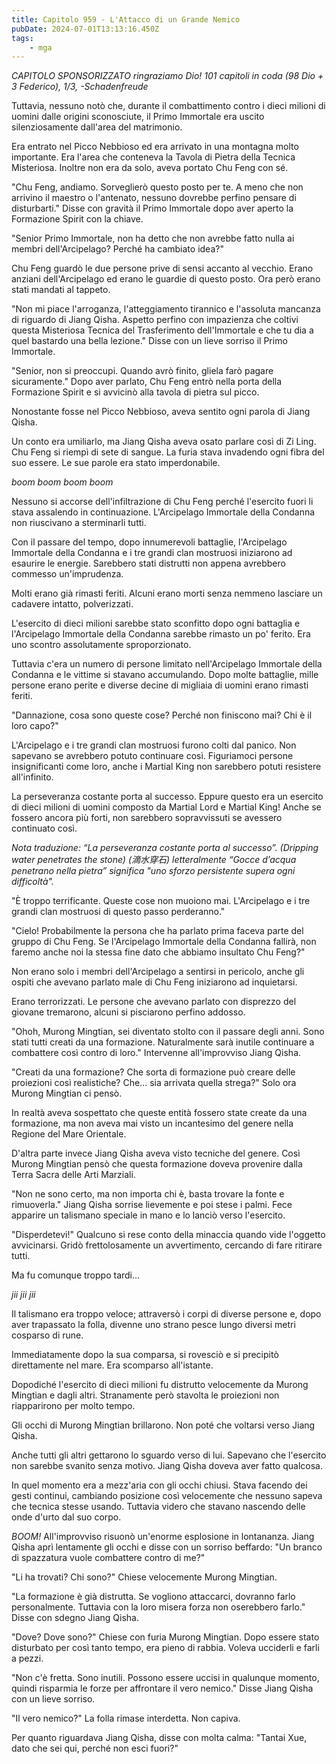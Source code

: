 ```yaml
---
title: Capitolo 959 - L'Attacco di un Grande Nemico
pubDate: 2024-07-01T13:13:16.450Z
tags:
    - mga
---
```



<em>CAPITOLO SPONSORIZZATO ringraziamo Dio!
101 capitoli in coda (98 Dio + 3 Federico), 1/3,
-Schadenfreude</em>


Tuttavia, nessuno notò che, durante il combattimento contro i dieci milioni di uomini dalle origini sconosciute, il Primo Immortale era uscito silenziosamente dall'area del matrimonio.


Era entrato nel Picco Nebbioso ed era arrivato in una montagna molto importante. Era l'area che conteneva la Tavola di Pietra della Tecnica Misteriosa. Inoltre non era da solo, aveva portato Chu Feng con sé.


"Chu Feng, andiamo. Sorveglierò questo posto per te. A meno che non arrivino il maestro o l'antenato, nessuno dovrebbe perfino pensare di disturbarti." Disse con gravità il Primo Immortale dopo aver aperto la Formazione Spirit con la chiave.


"Senior Primo Immortale, non ha detto che non avrebbe fatto nulla ai membri dell'Arcipelago? Perché ha cambiato idea?"


Chu Feng guardò le due persone prive di sensi accanto al vecchio. Erano anziani dell'Arcipelago ed erano le guardie di questo posto. Ora però erano stati mandati al tappeto.


"Non mi piace l'arroganza, l'atteggiamento tirannico e l'assoluta mancanza di riguardo di Jiang Qisha. Aspetto perfino con impazienza che coltivi questa Misteriosa Tecnica del Trasferimento dell'Immortale e che tu dia a quel bastardo una bella lezione." Disse con un lieve sorriso il Primo Immortale.


"Senior, non si preoccupi. Quando avrò finito, gliela farò pagare sicuramente." Dopo aver parlato, Chu Feng entrò nella porta della Formazione Spirit e si avvicinò alla tavola di pietra sul picco.


Nonostante fosse nel Picco Nebbioso, aveva sentito ogni parola di Jiang Qisha.


Un conto era umiliarlo, ma Jiang Qisha aveva osato parlare così di Zi Ling. Chu Feng si riempì di sete di sangue. La furia stava invadendo ogni fibra del suo essere. Le sue parole era stato imperdonabile.


*boom boom boom boom*


Nessuno si accorse dell'infiltrazione di Chu Feng perché l'esercito fuori li stava assalendo in continuazione. L'Arcipelago Immortale della Condanna non riuscivano a sterminarli tutti.


Con il passare del tempo, dopo innumerevoli battaglie, l'Arcipelago Immortale della Condanna e i tre grandi clan mostruosi iniziarono ad esaurire le energie. Sarebbero stati distrutti non appena avrebbero commesso un'imprudenza.


Molti erano già rimasti feriti. Alcuni erano morti senza nemmeno lasciare un cadavere intatto, polverizzati.


L'esercito di dieci milioni sarebbe stato sconfitto dopo ogni battaglia e l'Arcipelago Immortale della Condanna sarebbe rimasto un po' ferito. Era uno scontro assolutamente sproporzionato.


Tuttavia c'era un numero di persone limitato nell'Arcipelago Immortale della Condanna e le vittime si stavano accumulando. Dopo molte battaglie, mille persone erano perite e diverse decine di migliaia di uomini erano rimasti feriti.


"Dannazione, cosa sono queste cose? Perché non finiscono mai? Chi è il loro capo?"


L'Arcipelago e i tre grandi clan mostruosi furono colti dal panico. Non sapevano se avrebbero potuto continuare così. Figuriamoci persone insignificanti come loro, anche i Martial King non sarebbero potuti resistere all'infinito.


La perseveranza costante porta al successo. Eppure questo era un esercito di dieci milioni di uomini composto da Martial Lord e Martial King! Anche se fossero ancora più forti, non sarebbero sopravvissuti se avessero continuato così.


<em>Nota traduzione: “La perseveranza costante porta al successo”. (Dripping water penetrates the stone) (滴水穿石) letteralmente “Gocce d’acqua penetrano nella pietra” significa "uno sforzo persistente supera ogni difficoltà".</em>


"È troppo terrificante. Queste cose non muoiono mai. L'Arcipelago e i tre grandi clan mostruosi di questo passo perderanno."


"Cielo! Probabilmente la persona che ha parlato prima faceva parte del gruppo di Chu Feng. Se l'Arcipelago Immortale della Condanna fallirà, non faremo anche noi la stessa fine dato che abbiamo insultato Chu Feng?"


Non erano solo i membri dell'Arcipelago a sentirsi in pericolo, anche gli ospiti che avevano parlato male di Chu Feng iniziarono ad inquietarsi.


Erano terrorizzati. Le persone che avevano parlato con disprezzo del giovane tremarono, alcuni si pisciarono perfino addosso.


"Ohoh, Murong Mingtian, sei diventato stolto con il passare degli anni. Sono stati tutti creati da una formazione. Naturalmente sarà inutile continuare a combattere così contro di loro." Intervenne all'improvviso Jiang Qisha.


"Creati da una formazione? Che sorta di formazione può creare delle proiezioni così realistiche? Che... sia arrivata quella strega?" Solo ora Murong Mingtian ci pensò.


In realtà aveva sospettato che queste entità fossero state create da una formazione, ma non aveva mai visto un incantesimo del genere nella Regione del Mare Orientale.


D'altra parte invece Jiang Qisha aveva visto tecniche del genere. Così Murong Mingtian pensò che questa formazione doveva provenire dalla Terra Sacra delle Arti Marziali.


"Non ne sono certo, ma non importa chi è, basta trovare la fonte e rimuoverla." Jiang Qisha sorrise lievemente e poi stese i palmi. Fece apparire un talismano speciale in mano e lo lanciò verso l'esercito.


"Disperdetevi!" Qualcuno si rese conto della minaccia quando vide l'oggetto avvicinarsi. Gridò frettolosamente un avvertimento, cercando di fare ritirare tutti.


Ma fu comunque troppo tardi...


*jii jii jii*


Il talismano era troppo veloce; attraversò i corpi di diverse persone e, dopo aver trapassato la folla, divenne uno strano pesce lungo diversi metri cosparso di rune.


Immediatamente dopo la sua comparsa, si rovesciò e si precipitò direttamente nel mare. Era scomparso all'istante.


Dopodiché l'esercito di dieci milioni fu distrutto velocemente da Murong Mingtian e dagli altri. Stranamente però stavolta le proiezioni non riapparirono per molto tempo.


Gli occhi di Murong Mingtian brillarono. Non poté che voltarsi verso Jiang Qisha.


Anche tutti gli altri gettarono lo sguardo verso di lui. Sapevano che l'esercito non sarebbe svanito senza motivo. Jiang Qisha doveva aver fatto qualcosa.


In quel momento era a mezz'aria con gli occhi chiusi. Stava facendo dei gesti continui, cambiando posizione così velocemente che nessuno sapeva che tecnica stesse usando. Tuttavia videro che stavano nascendo delle onde d'urto dal suo corpo.


*BOOM!* All'improvviso risuonò un'enorme esplosione in lontananza. Jiang Qisha aprì lentamente gli occhi e disse con un sorriso beffardo: "Un branco di spazzatura vuole combattere contro di me?"


"Li ha trovati? Chi sono?" Chiese velocemente Murong Mingtian.


"La formazione è già distrutta. Se vogliono attaccarci, dovranno farlo personalmente. Tuttavia con la loro misera forza non oserebbero farlo." Disse con sdegno Jiang Qisha.


"Dove? Dove sono?" Chiese con furia Murong Mingtian. Dopo essere stato disturbato per così tanto tempo, era pieno di rabbia. Voleva ucciderli e farli a pezzi.


"Non c'è fretta. Sono inutili. Possono essere uccisi in qualunque momento, quindi risparmia le forze per affrontare il vero nemico." Disse Jiang Qisha con un lieve sorriso.


"Il vero nemico?" La folla rimase interdetta. Non capiva.


Per quanto riguardava Jiang Qisha, disse con molta calma: "Tantai Xue, dato che sei qui, perché non esci fuori?"
                                


                                



